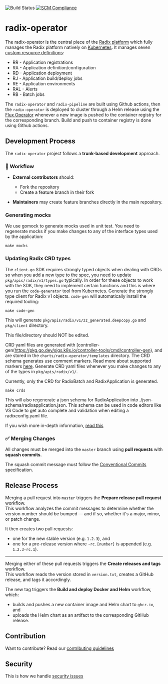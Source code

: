 ![Build Status](https://github.com/equinor/radix-operator/workflows/radix-operator-build/badge.svg)  [![SCM Compliance](https://scm-compliance-api.radix.equinor.com/repos/equinor/radix-operator/badge)](https://developer.equinor.com/governance/scm-policy/)
  
# radix-operator

The radix-operator is the central piece of the [Radix platform](https://github.com/equinor/radix-platform) which fully manages the Radix platform natively on [Kubernetes](https://kubernetes.io/). It manages seven [custom resource definitions](https://kubernetes.io/docs/concepts/extend-kubernetes/api-extension/custom-resources/):

- RR - Application registrations
- RA - Application definition/configuration
- RD - Application deployment
- RJ - Application build/deploy jobs
- RE - Application environments
- RAL - Alerts
- RB - Batch jobs

The `radix-operator` and `radix-pipeline` are built using Github actions, then the `radix-operator` is deployed to cluster through a Helm release using the [Flux Operator](https://github.com/weaveworks/flux) whenever a new image is pushed to the container registry for the corresponding branch. Build and push to container registry is done using Github actions.


## Development Process

The `radix-operator` project follows a **trunk-based development** approach.

### 🔁 Workflow

- **External contributors** should:
  - Fork the repository
  - Create a feature branch in their fork

- **Maintainers** may create feature branches directly in the main repository.

### Generating mocks

We use gomock to generate mocks used in unit test.
You need to regenerate mocks if you make changes to any of the interface types used by the application:

```
make mocks
```

### Updating Radix CRD types

The `client-go` SDK requires strongly typed objects when dealing with CRDs so when you add a new type to the spec, you need to update `pkg/apis/radix/v1/types.go` typically.
In order for these objects to work with the SDK, they need to implement certain functions and this is where you run the `code-generator` tool from Kubernetes.
Generate the strongly type client for Radix v1 objects. `code-gen` will automatically install the required tooling:

```shell
make code-gen
```

This will generate `pkg/apis/radix/v1/zz_generated.deepcopy.go` and `pkg/client` directory.

This file/directory should NOT be edited.

CRD yaml files are generated with [controller-gen(https://pkg.go.dev/sigs.k8s.io/controller-tools/cmd/controller-gen), and are stored in the `charts/radix-operator/templates` directory.
The CRD schema generates use comment markers. Read more about supported markers [here](https://book.kubebuilder.io/reference/markers/crd-validation.html).
Generate CRD yaml files whenever you make changes to any of the types in `pkg/apis/radix/v1/`.

Currently, only the CRD for RadixBatch and RadixApplication is generated.
```shell
make crds
```
This will also regenerate a json schema for RadixApplication into ./json-schema/radixapplication.json.
This schema can be used in code editors like VS Code to get auto complete and validation when editing a radixconfig.yaml file.

If you wish more in-depth information, [read this](https://blog.openshift.com/kubernetes-deep-dive-code-generation-customresources/)

### ✅ Merging Changes

All changes must be merged into the `master` branch using **pull requests** with **squash commits**.

The squash commit message must follow the [Conventional Commits](https://www.conventionalcommits.org/en/about/) specification.

## Release Process

Merging a pull request into `master` triggers the **Prepare release pull request** workflow.  
This workflow analyzes the commit messages to determine whether the version number should be bumped — and if so, whether it's a major, minor, or patch change.  

It then creates two pull requests:

- one for the new stable version (e.g. `1.2.3`), and  
- one for a pre-release version where `-rc.[number]` is appended (e.g. `1.2.3-rc.1`).

---

Merging either of these pull requests triggers the **Create releases and tags** workflow.  
This workflow reads the version stored in `version.txt`, creates a GitHub release, and tags it accordingly.

The new tag triggers the **Build and deploy Docker and Helm** workflow, which:

- builds and pushes a new container image and Helm chart to `ghcr.io`, and  
- uploads the Helm chart as an artifact to the corresponding GitHub release.

## Contribution

Want to contribute? Read our [contributing guidelines](./CONTRIBUTING.md)

## Security

This is how we handle [security issues](./SECURITY.md)